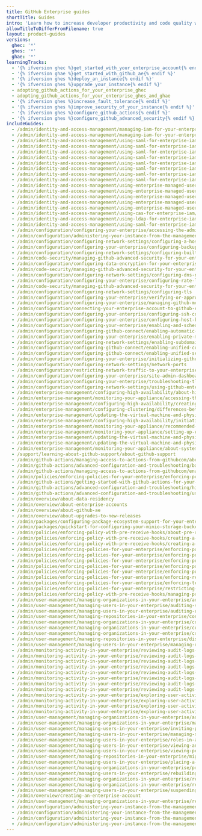 ```yaml
---
title: GitHub Enterprise guides
shortTitle: Guides
intro: 'Learn how to increase developer productivity and code quality with {% data variables.product.product_name %}.'
allowTitleToDifferFromFilename: true
layout: product-guides
versions:
  ghec: '*'
  ghes: '*'
  ghae: '*'
learningTracks:
  - '{% ifversion ghec %}get_started_with_your_enterprise_account{% endif %}'
  - '{% ifversion ghae %}get_started_with_github_ae{% endif %}'
  - '{% ifversion ghes %}deploy_an_instance{% endif %}'
  - '{% ifversion ghes %}upgrade_your_instance{% endif %}'
  - adopting_github_actions_for_your_enterprise_ghec
  - adopting_github_actions_for_your_enterprise_ghes_and_ghae
  - '{% ifversion ghes %}increase_fault_tolerance{% endif %}'
  - '{% ifversion ghes %}improve_security_of_your_instance{% endif %}'
  - '{% ifversion ghes %}configure_github_actions{% endif %}'
  - '{% ifversion ghes %}configure_github_advanced_security{% endif %}'
includeGuides:
  - /admin/identity-and-access-management/managing-iam-for-your-enterprise/allowing-built-in-authentication-for-users-outside-your-provider
  - /admin/identity-and-access-management/managing-iam-for-your-enterprise/changing-authentication-methods
  - /admin/identity-and-access-management/using-saml-for-enterprise-iam/configuring-authentication-and-provisioning-for-your-enterprise-using-azure-ad
  - /admin/identity-and-access-management/using-saml-for-enterprise-iam/configuring-saml-single-sign-on-for-your-enterprise
  - /admin/identity-and-access-management/using-saml-for-enterprise-iam/configuring-user-provisioning-with-scim-for-your-enterprise
  - /admin/identity-and-access-management/using-saml-for-enterprise-iam/about-saml-for-enterprise-iam
  - /admin/identity-and-access-management/using-saml-for-enterprise-iam/configuring-saml-single-sign-on-for-your-enterprise
  - /admin/identity-and-access-management/using-saml-for-enterprise-iam/configuring-saml-single-sign-on-for-your-enterprise-using-okta
  - /admin/identity-and-access-management/using-saml-for-enterprise-iam/managing-team-synchronization-for-organizations-in-your-enterprise
  - /admin/identity-and-access-management/using-saml-for-enterprise-iam/switching-your-saml-configuration-from-an-organization-to-an-enterprise-account
  - /admin/identity-and-access-management/using-enterprise-managed-users-for-iam/about-enterprise-managed-users
  - /admin/identity-and-access-management/using-enterprise-managed-users-for-iam/configuring-saml-single-sign-on-for-enterprise-managed-users
  - /admin/identity-and-access-management/using-enterprise-managed-users-for-iam/configuring-scim-provisioning-for-enterprise-managed-users
  - /admin/identity-and-access-management/using-enterprise-managed-users-for-iam/configuring-scim-provisioning-for-enterprise-managed-users-with-okta
  - /admin/identity-and-access-management/using-enterprise-managed-users-for-iam/managing-team-memberships-with-identity-provider-groups
  - /admin/identity-and-access-management/using-cas-for-enterprise-iam/using-cas
  - /admin/identity-and-access-management/using-ldap-for-enterprise-iam/using-ldap
  - /admin/identity-and-access-management/using-saml-for-enterprise-iam
  - /admin/configuration/configuring-your-enterprise/accessing-the-administrative-shell-ssh
  - /admin/configuration/administering-your-instance-from-the-management-console
  - /admin/configuration/configuring-network-settings/configuring-a-hostname
  - /admin/configuration/configuring-your-enterprise/configuring-backups-on-your-appliance
  - /admin/configuration/configuring-network-settings/configuring-built-in-firewall-rules
  - /admin/code-security/managing-github-advanced-security-for-your-enterprise/configuring-code-scanning-for-your-appliance
  - /admin/configuration/configuring-data-encryption-for-your-enterprise
  - /admin/code-security/managing-github-advanced-security-for-your-enterprise/configuring-dependency-review-for-your-appliance
  - /admin/configuration/configuring-network-settings/configuring-dns-nameservers
  - /admin/configuration/configuring-your-enterprise/configuring-rate-limits
  - /admin/code-security/managing-github-advanced-security-for-your-enterprise/configuring-secret-scanning-for-your-appliance
  - /admin/configuration/configuring-network-settings/configuring-tls
  - /admin/configuration/configuring-your-enterprise/verifying-or-approving-a-domain-for-your-enterprise
  - /admin/configuration/configuring-your-enterprise/managing-github-mobile-for-your-enterprise
  - /admin/configuration/connecting-your-enterprise-account-to-github-enterprise-cloud
  - /admin/configuration/configuring-your-enterprise/configuring-ssh-connections-to-your-instance
  - /admin/configuration/configuring-your-enterprise/configuring-host-keys-for-your-instance
  - /admin/configuration/configuring-your-enterprise/enabling-and-scheduling-maintenance-mode
  - /admin/configuration/configuring-github-connect/enabling-automatic-user-license-sync-for-your-enterprise
  - /admin/configuration/configuring-your-enterprise/enabling-private-mode
  - /admin/configuration/configuring-network-settings/enabling-subdomain-isolation
  - /admin/configuration/configuring-github-connect/enabling-unified-contributions-for-your-enterprise
  - /admin/configuration/configuring-github-connect/enabling-unified-search-for-your-enterprise
  - /admin/configuration/configuring-your-enterprise/initializing-github-ae
  - /admin/configuration/configuring-network-settings/network-ports
  - /admin/configuration/restricting-network-traffic-to-your-enterprise-with-an-ip-allow-list
  - /admin/configuration/configuring-your-enterprise/site-admin-dashboard
  - /admin/configuration/configuring-your-enterprise/troubleshooting-tls-errors
  - /admin/configuration/configuring-network-settings/using-github-enterprise-server-with-a-load-balancer
  - /admin/enterprise-management/configuring-high-availability/about-high-availability-configuration
  - /admin/enterprise-management/monitoring-your-appliance/accessing-the-monitor-dashboard
  - /admin/enterprise-management/configuring-high-availability/creating-a-high-availability-replica
  - /admin/enterprise-management/configuring-clustering/differences-between-clustering-and-high-availability-ha
  - /admin/enterprise-management/updating-the-virtual-machine-and-physical-resources/enabling-automatic-update-checks
  - /admin/enterprise-management/configuring-high-availability/initiating-a-failover-to-your-replica-appliance
  - /admin/enterprise-management/monitoring-your-appliance/recommended-alert-thresholds
  - /admin/enterprise-management/monitoring-your-appliance/setting-up-external-monitoring
  - /admin/enterprise-management/updating-the-virtual-machine-and-physical-resources/upgrade-requirements
  - /admin/enterprise-management/updating-the-virtual-machine-and-physical-resources/upgrading-github-enterprise-server
  - /admin/enterprise-management/monitoring-your-appliance/about-system-logs
  - /support/learning-about-github-support/about-github-support
  - /admin/github-actions/managing-access-to-actions-from-githubcom/about-using-actions-in-your-enterprise
  - /admin/github-actions/advanced-configuration-and-troubleshooting/backing-up-and-restoring-github-enterprise-server-with-github-actions-enabled
  - /admin/github-actions/managing-access-to-actions-from-githubcom/enabling-automatic-access-to-githubcom-actions-using-github-connect
  - /admin/policies/enforcing-policies-for-your-enterprise/enforcing-policies-for-github-actions-in-your-enterprise
  - /admin/github-actions/getting-started-with-github-actions-for-your-enterprise/getting-started-with-github-actions-for-github-enterprise-server
  - /admin/github-actions/advanced-configuration-and-troubleshooting/high-availability-for-github-actions
  - /admin/github-actions/advanced-configuration-and-troubleshooting/using-a-staging-environment
  - /admin/overview/about-data-residency
  - /admin/overview/about-enterprise-accounts
  - /admin/overview/about-github-ae
  - /admin/overview/about-upgrades-to-new-releases
  - /admin/packages/configuring-package-ecosystem-support-for-your-enterprise
  - /admin/packages/quickstart-for-configuring-your-minio-storage-bucket-for-github-packages
  - /admin/policies/enforcing-policy-with-pre-receive-hooks/about-pre-receive-hooks
  - /admin/policies/enforcing-policy-with-pre-receive-hooks/creating-a-pre-receive-hook-environment
  - /admin/policies/enforcing-policy-with-pre-receive-hooks/creating-a-pre-receive-hook-script
  - /admin/policies/enforcing-policies-for-your-enterprise/enforcing-policies-for-code-security-and-analysis-for-your-enterprise
  - /admin/policies/enforcing-policies-for-your-enterprise/enforcing-policies-for-dependency-insights-in-your-enterprise
  - /admin/policies/enforcing-policies-for-your-enterprise/enforcing-policies-for-github-actions-in-your-enterprise
  - /admin/policies/enforcing-policies-for-your-enterprise/enforcing-policies-for-security-settings-in-your-enterprise
  - /admin/policies/enforcing-policies-for-your-enterprise/enforcing-policies-for-projects-in-your-enterprise
  - /admin/policies/enforcing-policies-for-your-enterprise/enforcing-repository-management-policies-in-your-enterprise
  - /admin/policies/enforcing-policies-for-your-enterprise/enforcing-team-policies-in-your-enterprise
  - /admin/policies/enforcing-policies-for-your-enterprise/restricting-email-notifications-for-your-enterprise
  - /admin/policies/enforcing-policy-with-pre-receive-hooks/managing-pre-receive-hooks-on-the-github-enterprise-server-appliance
  - /admin/user-management/managing-organizations-in-your-enterprise/adding-people-to-teams
  - /admin/user-management/managing-users-in-your-enterprise/auditing-ssh-keys
  - /admin/user-management/managing-users-in-your-enterprise/auditing-users-across-your-enterprise
  - /admin/user-management/managing-repositories-in-your-enterprise/configuring-git-large-file-storage-for-your-enterprise
  - /admin/user-management/managing-organizations-in-your-enterprise/configuring-visibility-for-organization-membership
  - /admin/user-management/managing-organizations-in-your-enterprise/continuous-integration-using-jenkins
  - /admin/user-management/managing-organizations-in-your-enterprise/creating-teams
  - /admin/user-management/managing-repositories-in-your-enterprise/disabling-git-ssh-access-on-your-enterprise
  - /admin/user-management/managing-users-in-your-enterprise/managing-dormant-users
  - /admin/monitoring-activity-in-your-enterprise/reviewing-audit-logs-for-your-enterprise/about-the-audit-log-for-your-enterprise
  - /admin/monitoring-activity-in-your-enterprise/reviewing-audit-logs-for-your-enterprise/accessing-the-audit-log-for-your-enterprise
  - /admin/monitoring-activity-in-your-enterprise/reviewing-audit-logs-for-your-enterprise/searching-the-audit-log-for-your-enterprise
  - /admin/monitoring-activity-in-your-enterprise/reviewing-audit-logs-for-your-enterprise/configuring-the-audit-log-for-your-enterprise
  - /admin/monitoring-activity-in-your-enterprise/reviewing-audit-logs-for-your-enterprise/exporting-audit-log-activity-for-your-enterprise
  - /admin/monitoring-activity-in-your-enterprise/reviewing-audit-logs-for-your-enterprise/streaming-the-audit-log-for-your-enterprise
  - /admin/monitoring-activity-in-your-enterprise/reviewing-audit-logs-for-your-enterprise/using-the-audit-log-api-for-your-enterprise
  - /admin/monitoring-activity-in-your-enterprise/reviewing-audit-logs-for-your-enterprise/audit-log-events-for-your-enterprise
  - /admin/monitoring-activity-in-your-enterprise/exploring-user-activity/activity-dashboard
  - /admin/monitoring-activity-in-your-enterprise/exploring-user-activity/viewing-push-logs
  - /admin/monitoring-activity-in-your-enterprise/exploring-user-activity/log-forwarding
  - /admin/monitoring-activity-in-your-enterprise/exploring-user-activity/managing-global-webhooks
  - /admin/user-management/managing-organizations-in-your-enterprise/adding-organizations-to-your-enterprise
  - /admin/user-management/managing-organizations-in-your-enterprise/managing-projects-using-jira
  - /admin/user-management/managing-users-in-your-enterprise/inviting-people-to-manage-your-enterprise
  - /admin/user-management/managing-users-in-your-enterprise/managing-support-entitlements-for-your-enterprise
  - /admin/user-management/managing-users-in-your-enterprise/roles-in-an-enterprise
  - /admin/user-management/managing-users-in-your-enterprise/viewing-and-managing-a-users-saml-access-to-your-enterprise
  - /admin/user-management/managing-users-in-your-enterprise/viewing-people-in-your-enterprise
  - /admin/user-management/managing-repositories-in-your-enterprise/migrating-to-internal-repositories
  - /admin/user-management/managing-users-in-your-enterprise/placing-a-legal-hold-on-a-user-or-organization
  - /admin/user-management/managing-organizations-in-your-enterprise/preventing-users-from-creating-organizations
  - /admin/user-management/managing-users-in-your-enterprise/rebuilding-contributions-data
  - /admin/user-management/managing-organizations-in-your-enterprise/removing-users-from-teams-and-organizations
  - /admin/user-management/managing-organizations-in-your-enterprise/requiring-two-factor-authentication-for-an-organization
  - /admin/user-management/managing-users-in-your-enterprise/suspending-and-unsuspending-users
  - /admin/overview/creating-an-enterprise-account
  - /admin/user-management/managing-organizations-in-your-enterprise/restoring-a-deleted-organization
  - /admin/configuration/administering-your-instance-from-the-management-console/about-the-management-console
  - /admin/configuration/administering-your-instance-from-the-management-console/managing-access-to-the-management-console
  - /admin/configuration/administering-your-instance-from-the-management-console/accessing-the-management-console
  - /admin/configuration/administering-your-instance-from-the-management-console/troubleshooting-access-to-the-management-console
---
```


